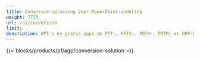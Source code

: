 ```yaml
---
title: Conversie-oplossing voor PowerPoint-indeling
weight: 7730
url: /nl/conversion
limit: 
description: API's en gratis apps om PPT-, PPTX-, POTX-, POTM- en ODP-bestandsindelingen te converteren
---
```


{{< blocks/products/pf/agp/conversion-solution >}} 